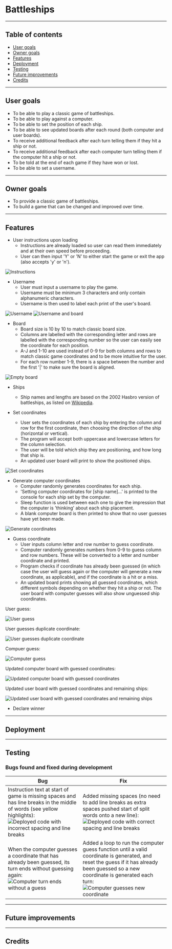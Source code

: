 # Battleships


<hr>

## Table of contents

- [User goals](#user-goals)
- [Owner goals](#owner-goals)
- [Features](#features)
- [Deployment](#deployment)
- [Testing](#testing)
- [Future improvements](#future-improvements)
- [Credits](#credits)

<hr>

## User goals
- To be able to play a classic game of battleships.
- To be able to play against a computer.
- To be able to set the position of each ship.
- To be able to see updated boards after each round (both computer and user boards).
- To receive additional feedback after each turn telling them if they hit a ship or not.
- To receive additional feedback after each computer turn telling them if the computer hit a ship or not.
- To be told at the end of each game if they have won or lost.
- To be able to set a username.

<hr>

## Owner goals
- To provide a classic game of battleships.
- To build a game that can be changed and improved over time.

<hr>

## Features
- User instructions upon loading
    - Instructions are already loaded so user can read them immediately and at their own speed before proceeding.
    - User can then input 'Y' or 'N' to either start the game or exit the app (also accepts 'y' or 'n').

![Instructions](documentation/features/instructions.png)

- Username
    - User must input a username to play the game.
    - Username must be minimum 3 characters and only contain alphanumeric characters.
    - Username is then used to label each print of the user's board.

![Username](documentation/features/username.png)
![Username and board](documentation/features/username-and-board.png)

- Board
    - Board size is 10 by 10 to match classic board size.
    - Columns are labelled with the corresponding letter and rows are labelled with the corresponding number so the user can easily see the coordinate for each position.
    - A-J and 1-10 are used instead of 0-9 for both columns and rows to match classic game coordinates and to be more intuitive for the user.
    - For each row number 1-9, there is a space between the number and the first '|' to make sure the board is aligned.

![Empty board](documentation/features/empty-board.png)

- Ships
    - Ship names and lengths are based on the 2002 Hasbro version of battleships, as listed on [Wikipedia](https://en.wikipedia.org/wiki/Battleship_(game)).

- Set coordinates
    - User sets the coordinates of each ship by entering the column and row for the first coordinate, then choosing the direction of the ship (horizontal or vertical).
    - The program will accept both uppercase and lowercase letters for the column selection.
    - The user will be told which ship they are positioning, and how long that ship is.
    - An updated user board will print to show the positioned ships.

![Set coordinates](documentation/features/set-coordinates.png)

- Generate computer coordinates
    - Computer randomly generates coordinates for each ship.
    - 'Setting computer coordinates for [ship name]...' is printed to the console for each ship set by the computer.
    - Sleep function is used between each one to give the impression that the computer is 'thinking' about each ship placement.
    - A blank computer board is then printed to show that no user guesses have yet been made.

![Generate coordinates](documentation/features/generate-coordinates.png)

- Guess coordinate
    - User inputs column letter and row number to guess coordinate.
    - Computer randomly generates numbers from 0-9 to guess column and row numbers. These will be converted to a letter and number coordinate and printed.
    - Program checks if coordinate has already been guessed (in which case the user will guess again or the computer will generate a new coordinate, as applicable), and if the coordinate is a hit or a miss.
    - An updated board prints showing all guessed coordinates, which different symbols depending on whether they hit a ship or not. The user board with computer guesses will also show unguessed ship coordinates.

User guess:

![User guess](documentation/features/guess-coordinate.png)

User guesses duplicate coordinate:

![User guesses duplicate coordinate](documentation/features/guess-coordinate-already-guessed.png)

Compuer guess:

![Computer guess](documentation/features/computer-guess-coordinate.png)

Updated computer board with guessed coordinates:

![Updated computer board with guessed coordinates](documentation/features/computer-board-with-guesses.png)

Updated user board with guessed coordinates and remaining ships:

![Updated user board with guessed coordinates and remaining ships](documentation/features/user-board-with-guesses.png)


- Declare winner

<hr>

## Deployment


<hr>

## Testing
### Bugs found and fixed during development

| Bug | Fix |
| --- | --- |
| Instruction text at start of game is missing spaces and has line breaks in the middle of words (see yellow highlights): ![Deployed code with incorrect spacing and line breaks](documentation/testing/text-line-length.png) | Added missing spaces (no need to add line breaks as extra spaces pushed start of split words onto a new line): ![Deployed code with correct spacing and line breaks](documentation/testing/text-line-length-fixed.png) |
| When the computer guesses a coordinate that has already been guessed, its turn ends without guessing again: ![Computer turn ends without a guess](documentation/testing/computer-turn-ends-without-guess.png) | Added a loop to run the computer guess function until a valid coordinate is generated, and reset the guess if it has already been guessed so a new coordinate is generated each turn: ![Computer guesses new coordinate](documentation/testing/computer-guesses-new-coordinate.png) |

<hr>

## Future improvements


<hr>

## Credits
